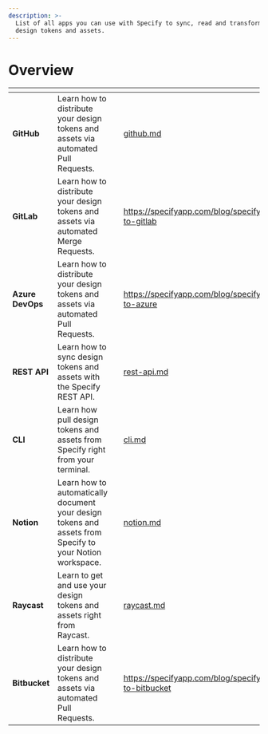 ```yaml
---
description: >-
  List of all apps you can use with Specify to sync, read and transform your
  design tokens and assets.
---
```


# Overview

<table data-view="cards"><thead><tr><th></th><th></th><th data-hidden></th><th data-hidden data-card-target data-type="content-ref"></th></tr></thead><tbody><tr><td><strong>GitHub</strong></td><td>Learn how to distribute your design tokens and assets via automated Pull Requests.</td><td></td><td><a href="github.md">github.md</a></td></tr><tr><td><strong>GitLab</strong></td><td>Learn how to distribute your design tokens and assets via automated Merge Requests.</td><td></td><td><a href="https://specifyapp.com/blog/specify-to-gitlab">https://specifyapp.com/blog/specify-to-gitlab</a></td></tr><tr><td><strong>Azure DevOps</strong></td><td>Learn how to distribute your design tokens and assets via automated Pull Requests.</td><td></td><td><a href="https://specifyapp.com/blog/specify-to-azure">https://specifyapp.com/blog/specify-to-azure</a></td></tr><tr><td><strong>REST API</strong></td><td>Learn how to sync design tokens and assets with the Specify REST API.</td><td></td><td><a href="rest-api.md">rest-api.md</a></td></tr><tr><td><strong>CLI</strong></td><td>Learn how pull design tokens and assets from Specify right from your terminal.</td><td></td><td><a href="cli.md">cli.md</a></td></tr><tr><td><strong>Notion</strong></td><td>Learn how to automatically document your design tokens and assets from Specify to your Notion workspace.</td><td></td><td><a href="notion.md">notion.md</a></td></tr><tr><td><strong>Raycast</strong></td><td>Learn to get and use your design tokens and assets right from Raycast.</td><td></td><td><a href="raycast.md">raycast.md</a></td></tr><tr><td><strong>Bitbucket</strong></td><td>Learn how to distribute your design tokens and assets via automated Pull Requests.</td><td></td><td><a href="https://specifyapp.com/blog/specify-to-bitbucket">https://specifyapp.com/blog/specify-to-bitbucket</a></td></tr></tbody></table>

